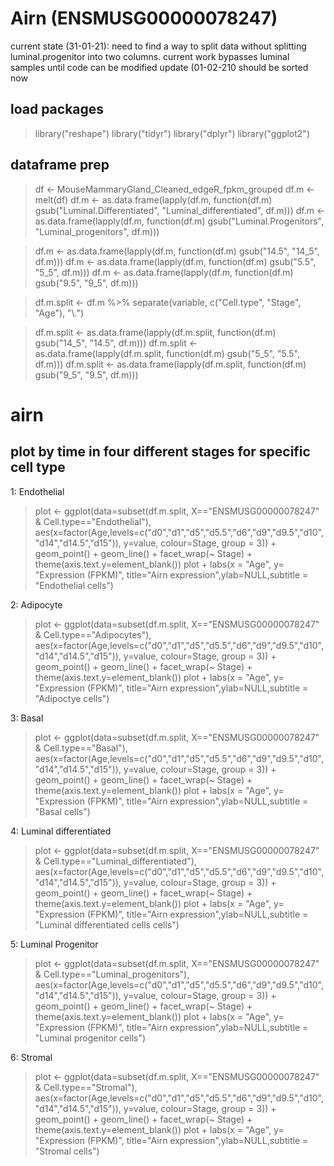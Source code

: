# Airn (ENSMUSG00000078247)
current state (31-01-21):
need to find a way to split data without splitting luminal.progenitor into two columns. current work bypasses luminal samples until code can be modified
update (01-02-210
should be sorted now

## load packages
> library("reshape")
> library("tidyr")
> library("dplyr")
> library("ggplot2")

## dataframe prep
> df <- MouseMammaryGland_Cleaned_edgeR_fpkm_grouped
> df.m <- melt(df)
> df.m <- as.data.frame(lapply(df.m, function(df.m) gsub("Luminal.Differentiated", "Luminal_differentiated", df.m)))
> df.m <- as.data.frame(lapply(df.m, function(df.m) gsub("Luminal.Progenitors", "Luminal_progenitors", df.m)))

> df.m <- as.data.frame(lapply(df.m, function(df.m) gsub("14.5", "14_5", df.m)))
> df.m <- as.data.frame(lapply(df.m, function(df.m) gsub("5.5", "5_5", df.m)))
> df.m <- as.data.frame(lapply(df.m, function(df.m) gsub("9.5", "9_5", df.m)))

> df.m.split <- df.m %>% separate(variable, c("Cell.type", "Stage", "Age"), "\\.")

> df.m.split <- as.data.frame(lapply(df.m.split, function(df.m) gsub("14_5", "14.5", df.m)))
> df.m.split <- as.data.frame(lapply(df.m.split, function(df.m) gsub("5_5", "5.5", df.m)))
> df.m.split <- as.data.frame(lapply(df.m.split, function(df.m) gsub("9_5", "9.5", df.m)))

# airn
## plot by time in four different stages for specific cell type

1: Endothelial

> plot <- ggplot(data=subset(df.m.split, X=="ENSMUSG00000078247" & Cell.type=="Endothelial"), 
>        aes(x=factor(Age,levels=c("d0","d1","d5","d5.5","d6","d9","d9.5","d10","d14","d14.5","d15")), y=value, colour=Stage, group = 3)) +
>   geom_point() +
>   geom_line() +
>   facet_wrap(~ Stage) +
>   theme(axis.text.y=element_blank()) 
> plot + labs(x = "Age", y= "Expression (FPKM)", title="Airn expression",ylab=NULL,subtitle = "Endothelial cells") 

2: Adipocyte

> plot <- ggplot(data=subset(df.m.split, X=="ENSMUSG00000078247" & Cell.type=="Adipocytes"), 
>                aes(x=factor(Age,levels=c("d0","d1","d5","d5.5","d6","d9","d9.5","d10","d14","d14.5","d15")), y=value, colour=Stage, group = 3)) +
>   geom_point() +
>   geom_line() +
>   facet_wrap(~ Stage) +
>   theme(axis.text.y=element_blank()) 
> plot + labs(x = "Age", y= "Expression (FPKM)", title="Airn expression",ylab=NULL,subtitle = "Adipoctye cells") 

3: Basal

> plot <- ggplot(data=subset(df.m.split, X=="ENSMUSG00000078247" & Cell.type=="Basal"), 
>                aes(x=factor(Age,levels=c("d0","d1","d5","d5.5","d6","d9","d9.5","d10","d14","d14.5","d15")), y=value, colour=Stage, group = 3)) +
>   geom_point() +
>   geom_line() +
>   facet_wrap(~ Stage) +
>   theme(axis.text.y=element_blank()) 
> plot + labs(x = "Age", y= "Expression (FPKM)", title="Airn expression",ylab=NULL,subtitle = "Basal cells") 

4: Luminal differentiated

> plot <- ggplot(data=subset(df.m.split, X=="ENSMUSG00000078247" & Cell.type=="Luminal_differentiated"), 
>              aes(x=factor(Age,levels=c("d0","d1","d5","d5.5","d6","d9","d9.5","d10","d14","d14.5","d15")), y=value, colour=Stage, group = 3)) +
>   geom_point() +
>   geom_line() +
>   facet_wrap(~ Stage) +
> theme(axis.text.y=element_blank()) 
> plot + labs(x = "Age", y= "Expression (FPKM)", title="Airn expression",ylab=NULL,subtitle = "Luminal differentiated cells cells") 

5: Luminal Progenitor

> plot <- ggplot(data=subset(df.m.split, X=="ENSMUSG00000078247" & Cell.type=="Luminal_progenitors"), 
>                aes(x=factor(Age,levels=c("d0","d1","d5","d5.5","d6","d9","d9.5","d10","d14","d14.5","d15")), y=value, colour=Stage, group = 3)) +
>   geom_point() +
>   geom_line() +
>   facet_wrap(~ Stage) +
>   theme(axis.text.y=element_blank()) 
> plot + labs(x = "Age", y= "Expression (FPKM)", title="Airn expression",ylab=NULL,subtitle = "Luminal progenitor cells") 

6: Stromal

> plot <- ggplot(data=subset(df.m.split, X=="ENSMUSG00000078247" & Cell.type=="Stromal"), 
>                aes(x=factor(Age,levels=c("d0","d1","d5","d5.5","d6","d9","d9.5","d10","d14","d14.5","d15")), y=value, colour=Stage, group = 3)) +
>   geom_point() +
>   geom_line() +
>   facet_wrap(~ Stage) +
>   theme(axis.text.y=element_blank()) 
> plot + labs(x = "Age", y= "Expression (FPKM)", title="Airn expression",ylab=NULL,subtitle = "Stromal cells") 

